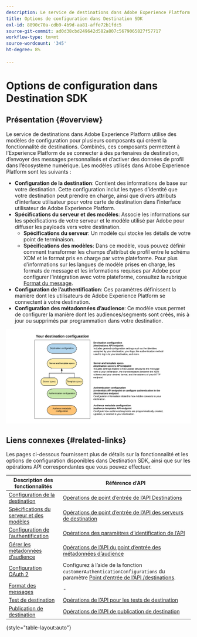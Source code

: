 ```yaml
---
description: Le service de destinations dans Adobe Experience Platform utilise des modèles de configuration pour plusieurs composants qui créent la fonctionnalité de destinations. Combinés, ces composants permettent à l’Experience Platform de se connecter à des partenaires de destination, d’envoyer des messages personnalisés et d’activer des données de profil dans l’écosystème numérique.
title: Options de configuration dans Destination SDK
exl-id: 8890c70a-cdb9-4b9d-aa81-affe72b1fdc5
source-git-commit: ad0d38cbd249642d582a807c5679065827f57717
workflow-type: tm+mt
source-wordcount: '345'
ht-degree: 8%

---
```


# Options de configuration dans Destination SDK

## Présentation {#overview}

Le service de destinations dans Adobe Experience Platform utilise des modèles de configuration pour plusieurs composants qui créent la fonctionnalité de destinations. Combinés, ces composants permettent à l’Experience Platform de se connecter à des partenaires de destination, d’envoyer des messages personnalisés et d’activer des données de profil dans l’écosystème numérique. Les modèles utilisés dans Adobe Experience Platform sont les suivants :

* **Configuration de la destination**: Contient des informations de base sur votre destination. Cette configuration inclut les types d’identité que votre destination peut prendre en charge, ainsi que divers attributs d’interface utilisateur pour votre carte de destination dans l’interface utilisateur de Adobe Experience Platform.
* **Spécifications du serveur et des modèles**: Associe les informations sur les spécifications de votre serveur et le modèle utilisé par Adobe pour diffuser les payloads vers votre destination.
   * **Spécifications du serveur**: Un modèle qui stocke les détails de votre point de terminaison.
   * **Spécifications des modèles**: Dans ce modèle, vous pouvez définir comment transformer les champs d’attribut de profil entre le schéma XDM et le format pris en charge par votre plateforme. Pour plus d’informations sur les langues de modèle prises en charge, les formats de message et les informations requises par Adobe pour configurer l’intégration avec votre plateforme, consultez la rubrique [Format du message](./message-format.md).
* **Configuration de l’authentification**: Ces paramètres définissent la manière dont les utilisateurs de Adobe Experience Platform se connectent à votre destination.
* **Configuration des métadonnées d’audience**: Ce modèle vous permet de configurer la manière dont les audiences/segments sont créés, mis à jour ou supprimés par programmation dans votre destination.

![Modèles et configurations de Destination SDK](./assets/self-service-configuration.png)

## Liens connexes {#related-links}

Les pages ci-dessous fournissent plus de détails sur la fonctionnalité et les options de configuration disponibles dans Destination SDK, ainsi que sur les opérations API correspondantes que vous pouvez effectuer.

| Description des fonctionnalités | Référence d’API |
|--- |--- |
| [Configuration de la destination](./destination-configuration.md) | [Opérations de point d’entrée de l’API Destinations](./destination-configuration-api.md) |
| [Spécifications du serveur et des modèles](./server-and-template-configuration.md) | [Opérations de point d’entrée de l’API des serveurs de destination](./destination-server-api.md) |
| [Configuration de l’authentification](./authentication-configuration.md) | [Opérations des paramètres d’identification de l’API](./credentials-configuration-api.md) |
| [Gérer les métadonnées d’audience](./audience-metadata-management.md) | [Opérations de l’API du point d’entrée des métadonnées d’audience](./audience-metadata-api.md) |
| [Configuration OAuth 2](./oauth2-authentication.md) | Configurez à l’aide de la fonction `customerAuthenticationConfigurations` du paramètre [Point d’entrée de l’API /destinations](./destination-configuration-api.md). |
| [Format des messages](./message-format.md) | - |
| [Test de destination](./test-destination.md) | [Opérations de l’API pour les tests de destination](./destination-testing-api.md) |
| [Publication de destination](./configure-destination-instructions.md#publish-destination) | [Opérations de l’API de publication de destination](./destination-publish-api.md) |

{style=&quot;table-layout:auto&quot;}
